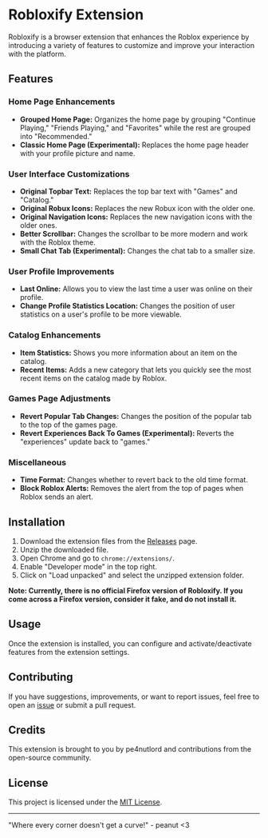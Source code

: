 # Robloxify Extension

Robloxify is a browser extension that enhances the Roblox experience by introducing a variety of features to customize and improve your interaction with the platform.

## Features

### Home Page Enhancements
- **Grouped Home Page:** Organizes the home page by grouping "Continue Playing," "Friends Playing," and "Favorites" while the rest are grouped into "Recommended."
- **Classic Home Page (Experimental):** Replaces the home page header with your profile picture and name.

### User Interface Customizations
- **Original Topbar Text:** Replaces the top bar text with "Games" and "Catalog."
- **Original Robux Icons:** Replaces the new Robux icon with the older one.
- **Original Navigation Icons:** Replaces the new navigation icons with the older ones.
- **Better Scrollbar:** Changes the scrollbar to be more modern and work with the Roblox theme.
- **Small Chat Tab (Experimental):** Changes the chat tab to a smaller size.

### User Profile Improvements
- **Last Online:** Allows you to view the last time a user was online on their profile.
- **Change Profile Statistics Location:** Changes the position of user statistics on a user's profile to be more viewable.

### Catalog Enhancements
- **Item Statistics:** Shows you more information about an item on the catalog.
- **Recent Items:** Adds a new category that lets you quickly see the most recent items on the catalog made by Roblox.

### Games Page Adjustments
- **Revert Popular Tab Changes:** Changes the position of the popular tab to the top of the games page.
- **Revert Experiences Back To Games (Experimental):** Reverts the "experiences" update back to "games."

### Miscellaneous
- **Time Format:** Changes whether to revert back to the old time format.
- **Block Roblox Alerts:** Removes the alert from the top of pages when Roblox sends an alert.

## Installation

1. Download the extension files from the [Releases](https://github.com/pe4nutlord/unrobloxified/releases) page.
2. Unzip the downloaded file.
3. Open Chrome and go to `chrome://extensions/`.
4. Enable "Developer mode" in the top right.
5. Click on "Load unpacked" and select the unzipped extension folder.

**Note: Currently, there is no official Firefox version of Robloxify. If you come across a Firefox version, consider it fake, and do not install it.**

## Usage

Once the extension is installed, you can configure and activate/deactivate features from the extension settings.

## Contributing

If you have suggestions, improvements, or want to report issues, feel free to open an [issue](https://github.com/pe4nutlord/unrobloxified/issues) or submit a pull request.

## Credits

This extension is brought to you by pe4nutlord and contributions from the open-source community.

## License

This project is licensed under the [MIT License](LICENSE.txt).

---

"Where every corner doesn't get a curve!" - peanut <3
